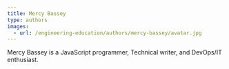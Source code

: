 ```yaml
---
title: Mercy Bassey
type: authors
images:
  - url: /engineering-education/authors/mercy-bassey/avatar.jpg 
---
```

Mercy Bassey is a JavaScript programmer, Technical writer, and DevOps/IT enthusiast.
